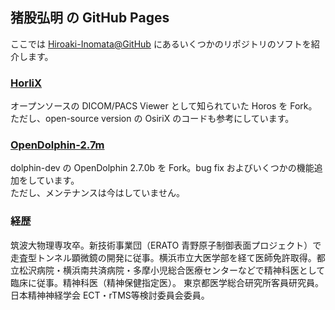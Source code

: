 ## 猪股弘明 の GitHub Pages

ここでは [Hiroaki-Inomata@GitHub](https://github.com/Hiroaki-Inomata/) にあるいくつかのリポジトリのソフトを紹介します。


### [HorliX](https://github.com/Hiroaki-Inomata/HorliX)
 
オープンソースの DICOM/PACS Viewer として知られていた Horos を Fork。ただし、open-source version の OsiriX のコードも参考にしています。
 
### [OpenDolphin-2.7m](https://github.com/Hiroaki-Inomata/OpenDolphin-2.7m)
 
dolphin-dev の OpenDolphin 2.7.0b を Fork。bug fix およびいくつかの機能追加をしています。  
ただし、メンテナンスは今はしていません。
 
### 経歴
 
筑波大物理専攻卒。新技術事業団（ERATO 青野原子制御表面プロジェクト）で走査型トンネル顕微鏡の開発に従事。横浜市立大医学部を経て医師免許取得。都立松沢病院・横浜南共済病院・多摩小児総合医療センターなどで精神科医として臨床に従事。精神科医（精神保健指定医）。
東京都医学総合研究所客員研究員。
日本精神神経学会 ECT・rTMS等検討委員会委員。 
 
  